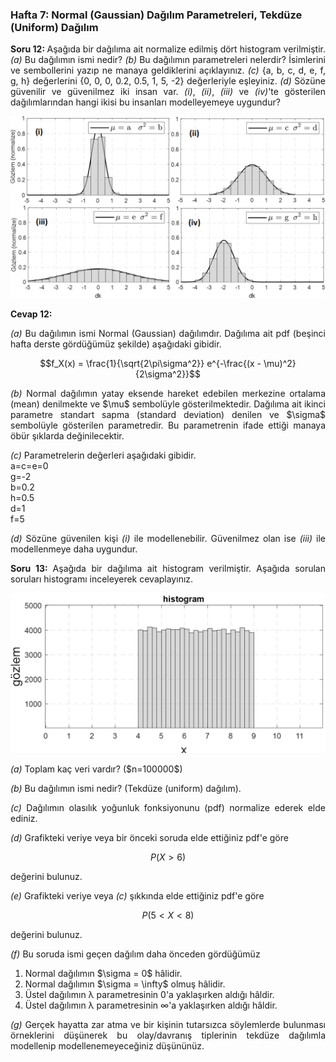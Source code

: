 <h3>Hafta 7: Normal (Gaussian) Dağılım Parametreleri, Tekdüze (Uniform) Dağılım</h3>

<p align="justify"><b>Soru 12: </b>Aşağıda bir dağılıma ait normalize edilmiş dört histogram verilmiştir. <i>(a)</i> Bu dağılımın ismi nedir? <i>(b)</i> Bu dağılımın parametreleri nelerdir? İsimlerini ve sembollerini yazıp ne manaya geldiklerini açıklayınız. <i>(c)</i> {a, b, c, d, e, f, g, h} değerlerini {0, 0, 0, 0.2, 0.5, 1, 5, -2} değerleriyle eşleyiniz. <i>(d)</i> Sözüne güvenilir ve güvenilmez iki insan var. <i>(i)</i>, <i>(ii)</i>, <i>(iii)</i> ve <i>(iv)</i>'te gösterilen dağılımlarından hangi ikisi bu insanları modelleyemeye uygundur?</p>

<img src="../../image/normal_distribution_parameters.png" alt="normal dağılım parametreleri" width=%100 height=auto>

<p align="justify"><b>Cevap 12:</p>
<p align="justify"></b><i>(a)</i> Bu dağılımın ismi Normal (Gaussian) dağılımdır. Dağılıma ait pdf (beşinci hafta derste gördüğümüz şekilde) aşağıdaki gibidir.</p>

$$f_X(x) = \frac{1}{\sqrt{2\pi\sigma^2}} e^{-\frac{(x - \mu)^2}{2\sigma^2}}$$

<p align="justify"><i>(b)</i> Normal dağılımın yatay eksende hareket edebilen merkezine ortalama (mean) denilmekte ve $\mu$ sembolüyle gösterilmektedir. Dağılıma ait ikinci parametre standart sapma (standard deviation) denilen ve $\sigma$ sembolüyle gösterilen parametredir. Bu parametrenin ifade ettiği manaya öbür şıklarda değinilecektir.</p>

<p align="justify"><i>(c)</i> Parametrelerin değerleri aşağıdaki gibidir.<br>a=c=e=0<br>g=-2<br>b=0.2<br>h=0.5<br>d=1<br>f=5</p>

<p align="justify"><i>(d)</i> Sözüne güvenilen kişi <i>(i)</i> ile modellenebilir. Güvenilmez olan ise <i>(iii)</i> ile modellenmeye daha uygundur.</p>

<p align="justify"><b>Soru 13: </b>Aşağıda bir dağılıma ait histogram verilmiştir. Aşağıda sorulan soruları histogramı inceleyerek cevaplayınız.</p>

<img src="../../image/uniform-distribution.png" alt="örnek bir tekdüze dağılım" width=800 height=auto>

<p align="justify"><i>(a)</i> Toplam kaç veri vardır? ($n=100000$)</p>

<p align="justify"><i>(b)</i> Bu dağılımın ismi nedir? (Tekdüze (uniform) dağılım).</p>

<p align="justify"><i>(c)</i> Dağılımın olasılık yoğunluk fonksiyonunu (pdf) normalize ederek elde ediniz.</p>

<p align="justify"><i>(d)</i> Grafikteki veriye veya bir önceki soruda elde ettiğiniz pdf'e göre</p>

$$P(X>6)$$

<p align="justify">değerini bulunuz.</p>

<p align="justify"><i>(e)</i> Grafikteki veriye veya <i>(c)</i> şıkkında elde ettiğiniz pdf'e göre</p>

$$P(5<X<8)$$

<p align="justify">değerini bulunuz.</p>

<p align="justify"><i>(f)</i> Bu soruda ismi geçen dağılım daha önceden gördüğümüz</p>

<ol>
    <li>Normal dağılımın $\sigma = 0$ hâlidir.</li>
    <li>Normal dağılımın $\sigma = \infty$ olmuş hâlidir.</li>
    <li>Üstel dağılımın λ parametresinin 0'a yaklaşırken aldığı hâldir.</li>
    <li>Üstel dağılımın λ parametresinin ∞'a yaklaşırken aldığı hâldir.</li>
</ol>

<p align="justify"><i>(g)</i> Gerçek hayatta zar atma ve bir kişinin tutarsızca söylemlerde bulunması örneklerini düşünerek bu olay/davranış tiplerinin tekdüze dağılımla modellenip modellenemeyeceğiniz düşününüz.</p>